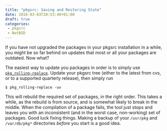 ```yaml
---
title: "pkgsrc: Saving and Restoring State"
date: 2018-03-03T20:53:40+01:00
draft: true
categories:
 - pkgsrc
 - NetBSD
---
```


If you have not upgraded the packages in your pkgsrc installation in a while,
you might be so far behind on updates that most or all your packages are
outdated. Now what?

The easiest way to update you packages in order is to simply use
[`pkg_rolling-replace`]. Update your pkgsrc tree (either to the latest from
cvs, or to a supported quarterly release), then simply run

```shell
$ pkg_rolling-replace -uv
```

This will rebuild the required set of packages, in the right order. This takes
a while, as the rebuild is from source, and is somewhat likely to break in the
middle. When the compilation of a package fails, the tool just stops and leaves
you with an inconsistent (and in the worst case, non-working) set of packages.
Good luck fixing things. Making a backup of your `/usr/pkg` and `/var/db/pkg*`
directories *before* you start is a good idea.






[`pkg_rolling-replace`]: http://pkgsrc.se/pkgtools/pkg_rolling-replace
